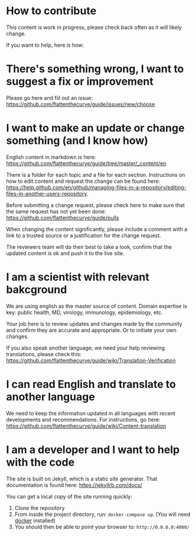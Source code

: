 # How to contribute
This content is work in progress, please check back often as it will likely change.

If you want to help, here is how:

# There's something wrong, I want to suggest a fix or improvement
Please go here and fiil out an issue:
https://github.com/flattenthecurve/guide/issues/new/choose

# I want to make an update or change something (and I know how)

English content in markdown is here: https://github.com/flattenthecurve/guide/tree/master/_content/en

There is a folder for each topic and a file for each section. Instructions on how to edit content and request the change can be found here: https://help.github.com/en/github/managing-files-in-a-repository/editing-files-in-another-users-repository.

Before submitting a change request, please check here to make sure that the same request has not yet been done: https://github.com/flattenthecurve/guide/pulls

When changing the content significantly, please include a comment with a link to a trusted source or a justification for the change request.

The reviewers team will do their best to take a look, confirm that the updated content is ok and push it to the live site.

# I am a scientist with relevant bakcground
We are using english as the master source of content. Domain expertise is key: public health, MD, virology, immunology, epidemiology, etc.

Your job here is to review updates and changes made by the community and confirm they are accurate and appropriate. Or to initiate your own changes.

If you also speak another language, we need your help reviewing translations, please check this: https://github.com/flattenthecurve/guide/wiki/Translation-Verification

# I can read English and translate to another language
We need to keep the information updated in all languages with recent developments and recommendations. 
For instructions, go here: https://github.com/flattenthecurve/guide/wiki/Content-translation

# I am a developer and I want to help with the code
The site is built on Jekyll, which is a static site generator. That documentation is found here: https://jekyllrb.com/docs/

You can get a local copy of the site running quickly:

1. Clone the repository
2. From inside the project directory, run: `docker-compose up`. (You will need [docker](https://www.docker.com/) installed)
3. You should then be able to point your browser to: `http://0.0.0.0:4000/`

